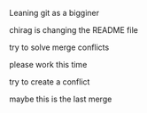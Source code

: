 Leaning git as a bigginer

chirag is changing the README file

try to solve merge conflicts


please work this time

try to create a conflict

maybe this is the last merge